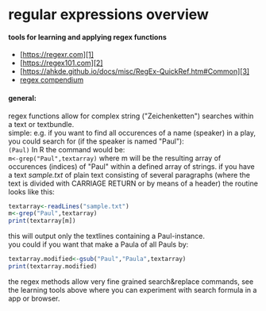 # regular expressions overview
#### tools for learning and applying regex functions
- [https://regexr.com][1]
- [https://regex101.com][2]
- [https://ahkde.github.io/docs/misc/RegEx-QuickRef.htm#Common][3]
- [regex compendium][4]
#### general:
regex functions allow for complex string ("Zeichenketten") searches within a text or textbundle.  
simple: e.g. if you want to find all occurences of a name (speaker) in a play, you could search for (if the speaker is named "Paul"):  
`(Paul)` In R the command would be:  
`m<-grep("Paul",textarray)` where m will be the resulting array of occurences (indices) of "Paul" within a defined array of strings. if you have a text *sample.txt* of plain text consisting of several paragraphs (where the text is divided with CARRIAGE RETURN or by means of a header) the routine looks like this:  

```r
textarray<-readLines("sample.txt")
m<-grep("Paul",textarray)
print(textarray[m])
```
this will output only the textlines containing a Paul-instance.   
you could if you want that make a Paula of all Pauls by:   
```r
textarray.modified<-gsub("Paul","Paula",textarray)
print(textarray.modified)
```

the regex methods allow very fine grained search&replace commands, see the learning tools above where you can experiment with search formula in a app or browser.

[1]:	https://regexr.com
[2]:	https://regex101.com
[3]:	https://ahkde.github.io/docs/misc/RegEx-QuickRef.htm#Common
[4]:	https://pubs.opengroup.org/onlinepubs/9699919799/basedefs/V1_chap09.html